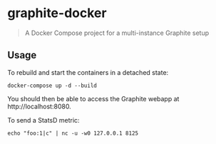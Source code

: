 # graphite-docker

> A Docker Compose project for a multi-instance Graphite setup

## Usage

To rebuild and start the containers in a detached state:

```
docker-compose up -d --build
```

You should then be able to access the Graphite webapp at http://localhost:8080.

To send a StatsD metric:

```
echo "foo:1|c" | nc -u -w0 127.0.0.1 8125
```
